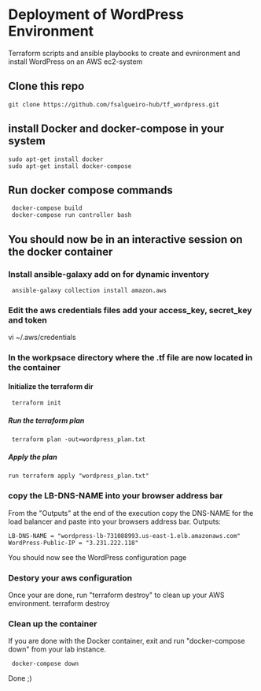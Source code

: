# Deployment of WordPress Environment
Terraform scripts and ansible playbooks to create and evnironment and install WordPress on an AWS ec2-system

## Clone this repo
    git clone https://github.com/fsalgueiro-hub/tf_wordpress.git

## install Docker and docker-compose in your system
    sudo apt-get install docker
    sudo apt-get install docker-compose

## Run docker compose commands
     docker-compose build
     docker-compose run controller bash

## You should now be in an interactive session on the docker container

### Install ansible-galaxy add on for dynamic inventory
     ansible-galaxy collection install amazon.aws 
### Edit the aws credentials files add your access_key, secret_key and token
vi ~/.aws/credentials 

### In the workpsace directory where the .tf file are now located in the container
#### Initialize the terraform dir
     terraform init
##### Run the terraform plan
     terraform plan -out=wordpress_plan.txt
##### Apply the plan
    run terraform apply "wordpress_plan.txt"

### copy the LB-DNS-NAME into your browser address bar
From the "Outputs" at the end of the execution copy the DNS-NAME for the load balancer and paste
into your browsers address bar.
    Outputs:

    LB-DNS-NAME = "wordpress-lb-731088993.us-east-1.elb.amazonaws.com"
    WordPress-Public-IP = "3.231.222.118"


You should now see the WordPress configuration page

### Destory your aws configuration

Once your are done, run "terraform destroy" to clean up your AWS environment.
    terraform destroy

### Clean up the container   
If you are done with the Docker container, exit and run "docker-compose down" from your lab instance. 

     docker-compose down

Done ;)
